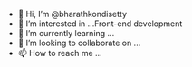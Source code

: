 - 👋 Hi, I’m @bharathkondisetty
- 👀 I’m interested in ...Front-end development
- 🌱 I’m currently learning ...
- 💞️ I’m looking to collaborate on ...
- 📫 How to reach me ...

<!---
bharathkondisetty/bharathkondisetty is a ✨ special ✨ repository because its `README.md` (this file) appears on your GitHub profile.
You can click the Preview link to take a look at your changes.
--->
